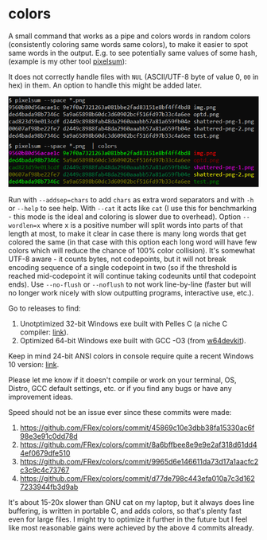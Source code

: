 # colors

A small command that works as a pipe and colors words in random colors
(consistently coloring same words same colors), to make it easier to spot
same words in the output. E.g. to see potentially same values of some hash,
(example is my other tool [pixelsum](https://github.com/FRex/pixelsum)):

It does not correctly handle files with `NUL` (ASCII/UTF-8 byte of
value 0, `00` in hex) in them. An option to handle this might be added later.

![screenshot](screenshot.png)

Run with `--addsep=chars` to add `chars` as extra word separators and with
`-h` or `--help` to see help. With `--cat` it acts like `cat` (I use this for
benchmarking - this mode is the ideal and coloring is slower due to overhead).
Option `--wordlen=x` where x is a positive number will split words into parts
of that length at most, to make it clear in case there is many long words that
get colored the same (in that case with this option each long word will have
few colors which will reduce the chance of 100% color collision). It's somewhat
UTF-8 aware - it counts bytes, not codepoints, but it will not break encoding
sequence of a single codepoint in two (so if the threshold is reached
mid-codepoint it will continue taking codeunits until that codepoint ends).
Use `--no-flush` or `--noflush` to not work line-by-line (faster but will no
longer work nicely with slow outputting programs, interactive use, etc.).

Go to releases to find:
1. Unotptimized 32-bit Windows exe built with Pelles C (a niche C
compiler: [link](http://www.smorgasbordet.com/pellesc/download.htm)).
2. Optimized 64-bit Windows exe built with GCC -O3 (from
[w64devkit](https://nullprogram.com/blog/2020/09/25/)).

Keep in mind 24-bit ANSI colors in console require quite a recent Windows 10 version:
[link](https://devblogs.microsoft.com/commandline/24-bit-color-in-the-windows-console/).

Please let me know if it doesn't compile or work on your terminal, OS, Distro,
GCC default settings, etc. or if you find any bugs or have any improvement ideas.

Speed should not be an issue ever since these commits were made:
1. https://github.com/FRex/colors/commit/45869c10e3dbb38fa15330ac6f98e3e91c0dd78d
2. https://github.com/FRex/colors/commit/8a6bffbee8e9e9e2af318d61dd44ef0679dfe510
3. https://github.com/FRex/colors/commit/9965d6e146611da73d17a1aacfc2c3c9c4c73767
4. https://github.com/FRex/colors/commit/d77de798c443efa010a7c3d1627233944fb3d9ab

It's about 15-20x slower than GNU cat on my laptop, but it always does line
buffering, is written in portable C, and adds colors, so that's plenty fast
even for large files. I might try to optimize it further in the future but I
feel like most reasonable gains were achieved by the above 4 commits already.
